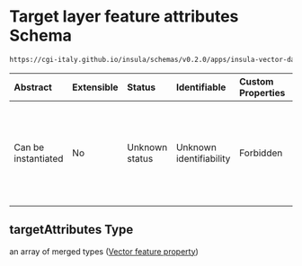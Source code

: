 # Target layer feature attributes Schema

```txt
https://cgi-italy.github.io/insula/schemas/v0.2.0/apps/insula-vector-dataset-time-dynamic-data.schema.json#/$defs/timeDynamicDataSource/properties/targetAttributes
```



| Abstract            | Extensible | Status         | Identifiable            | Custom Properties | Additional Properties | Access Restrictions | Defined In                                                                                                                                       |
| :------------------ | :--------- | :------------- | :---------------------- | :---------------- | :-------------------- | :------------------ | :----------------------------------------------------------------------------------------------------------------------------------------------- |
| Can be instantiated | No         | Unknown status | Unknown identifiability | Forbidden         | Allowed               | none                | [insula-vector-dataset-time-dynamic-data.schema.json\*](schemas/apps/insula-vector-dataset-time-dynamic-data.schema.json"open original schema") |

## targetAttributes Type

an array of merged types ([Vector feature property](vector-feature-property.md))
